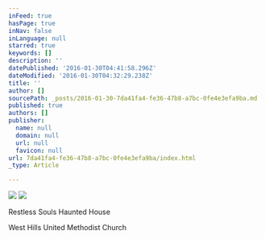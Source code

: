 ```yaml
---
inFeed: true
hasPage: true
inNav: false
inLanguage: null
starred: true
keywords: []
description: ''
datePublished: '2016-01-30T04:41:58.296Z'
dateModified: '2016-01-30T04:32:29.238Z'
title: ''
author: []
sourcePath: _posts/2016-01-30-7da41fa4-fe36-47b8-a7bc-0fe4e3efa9ba.md
published: true
authors: []
publisher:
  name: null
  domain: null
  url: null
  favicon: null
url: 7da41fa4-fe36-47b8-a7bc-0fe4e3efa9ba/index.html
_type: Article

---
```

![](https://the-grid-user-content.s3-us-west-2.amazonaws.com/7ce7794c-554f-438d-b363-754ab740ac0b.png)
![](https://the-grid-user-content.s3-us-west-2.amazonaws.com/ac9592e9-b0ff-46a4-8edd-ab4db509810f.jpg)

Restless Souls Haunted House

West Hills United Methodist Church